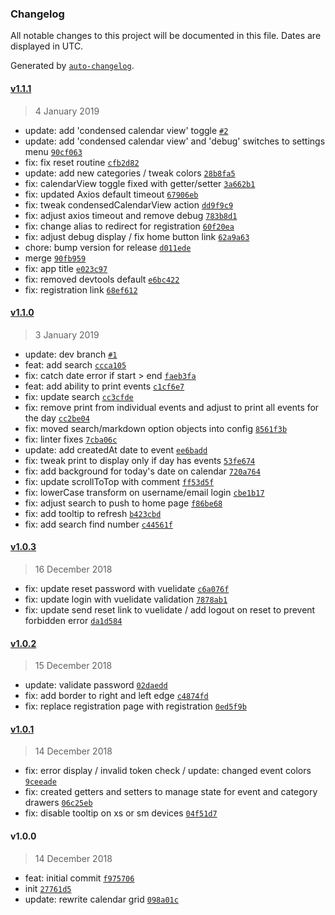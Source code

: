 ### Changelog

All notable changes to this project will be documented in this file. Dates are displayed in UTC.

Generated by [`auto-changelog`](https://github.com/CookPete/auto-changelog).

#### [v1.1.1](https://github.com/ICJIA/icjia-calendar/compare/v1.1.0...v1.1.1)

> 4 January 2019

- update: add 'condensed calendar view' toggle [`#2`](https://github.com/ICJIA/icjia-calendar/pull/2)
- update: add 'condensed calendar view' and 'debug' switches to settings menu [`90cf063`](https://github.com/ICJIA/icjia-calendar/commit/90cf063723d4c7ac7b5c9c062a478fe60e43544b)
- fix: fix reset routine [`cfb2d82`](https://github.com/ICJIA/icjia-calendar/commit/cfb2d82587158ae7f97f31aa0fe18ffb7ca38b6a)
- update: add new categories / tweak colors [`28b8fa5`](https://github.com/ICJIA/icjia-calendar/commit/28b8fa56dd1ab00b05b77f53c542069c250c29fd)
- fix: calendarView toggle fixed with getter/setter [`3a662b1`](https://github.com/ICJIA/icjia-calendar/commit/3a662b18559fa111facc6646132c9d03b32f9e75)
- fix: updated Axios default timeout [`67906eb`](https://github.com/ICJIA/icjia-calendar/commit/67906ebbaacadc5044965e1d78f9c1f5907892f9)
- fix: tweak condensedCalendarView action [`dd9f9c9`](https://github.com/ICJIA/icjia-calendar/commit/dd9f9c96fd7329d840cf02353ceca2f4b11fcb3d)
- fix: adjust axios timeout and remove debug [`783b8d1`](https://github.com/ICJIA/icjia-calendar/commit/783b8d1a42aef34b01f7def62beca3ca3f0a3087)
- fix: change alias to redirect for registration [`60f20ea`](https://github.com/ICJIA/icjia-calendar/commit/60f20eae259a89a1e757382001b9a2285117c6ab)
- fix: adjust debug display / fix home button link [`62a9a63`](https://github.com/ICJIA/icjia-calendar/commit/62a9a6398662b38450bfc4182816e7baaf71a8a2)
- chore: bump version for release [`d011ede`](https://github.com/ICJIA/icjia-calendar/commit/d011edecdc36eca24a1406957032f0156b14137b)
- merge [`90fb959`](https://github.com/ICJIA/icjia-calendar/commit/90fb9594e701f5bbf7e52cdbbec4766f85d854de)
- fix: app title [`e023c97`](https://github.com/ICJIA/icjia-calendar/commit/e023c97f0fcc1dbc45e1b5096500bc4f710f5f03)
- fix: removed devtools default [`e6bc422`](https://github.com/ICJIA/icjia-calendar/commit/e6bc4227d5c20b26ce6a4701abcb74b217430e53)
- fix: registration link [`68ef612`](https://github.com/ICJIA/icjia-calendar/commit/68ef612bb1fc19ac3c0b3e9fbd597dca755c3a93)

#### [v1.1.0](https://github.com/ICJIA/icjia-calendar/compare/v1.0.3...v1.1.0)

> 3 January 2019

- update: dev branch [`#1`](https://github.com/ICJIA/icjia-calendar/pull/1)
- feat: add search [`ccca105`](https://github.com/ICJIA/icjia-calendar/commit/ccca10586c92d3293fdf9815d0e86d39ac09fdfc)
- fix: catch date error if start > end [`faeb3fa`](https://github.com/ICJIA/icjia-calendar/commit/faeb3fabb190364b1ce94b9c927f3bf9607d88eb)
- feat: add ability to print events [`c1cf6e7`](https://github.com/ICJIA/icjia-calendar/commit/c1cf6e7cd117222ef3e0266cc4a6d222e481457e)
- fix: update search [`cc3cfde`](https://github.com/ICJIA/icjia-calendar/commit/cc3cfde0fc3dbd74a4bf60b2fbb89f42166a69a6)
- fix: remove print from individual events and adjust to print all events for the day [`cc2be04`](https://github.com/ICJIA/icjia-calendar/commit/cc2be045f91f294d31a448f69caa77b26146b53e)
- fix: moved search/markdown option objects into config [`8561f3b`](https://github.com/ICJIA/icjia-calendar/commit/8561f3bff6fc8fe7a90341c769df18d36bb946a4)
- fix: linter fixes [`7cba06c`](https://github.com/ICJIA/icjia-calendar/commit/7cba06c16792b99162dbc9690a5d065a9689f358)
- update: add createdAt date to event [`ee6badd`](https://github.com/ICJIA/icjia-calendar/commit/ee6baddd9c5c86f3faef6e03e23f15ad78a9410b)
- fix: tweak print to display only if day has events [`53fe674`](https://github.com/ICJIA/icjia-calendar/commit/53fe674b997d27d46727baf0a8d97c99600ef1fc)
- fix: add background for today's date on calendar [`720a764`](https://github.com/ICJIA/icjia-calendar/commit/720a7642e2e62dc9e037fb4cbb9d42a7208bf5f5)
- fix: update scrollToTop with comment [`ff53d5f`](https://github.com/ICJIA/icjia-calendar/commit/ff53d5f8fbf9ca1199273cc4805b03d10468b3c3)
- fix: lowerCase transform on username/email login [`cbe1b17`](https://github.com/ICJIA/icjia-calendar/commit/cbe1b17c5524ca240a4228588fa4d2059d70b362)
- fix: adjust search to push to home page [`f86be68`](https://github.com/ICJIA/icjia-calendar/commit/f86be68ecb1a204771472e64329f2fbd6cb7d8f4)
- fix: add tooltip to refresh [`b423cbd`](https://github.com/ICJIA/icjia-calendar/commit/b423cbd3839cc9ce399fa3214fb2eee14f829a18)
- fix: add search find number [`c44561f`](https://github.com/ICJIA/icjia-calendar/commit/c44561f46c6c8feb3bd483066f8a6d0f6dd3b246)

#### [v1.0.3](https://github.com/ICJIA/icjia-calendar/compare/v1.0.2...v1.0.3)

> 16 December 2018

- fix: update reset password with vuelidate [`c6a076f`](https://github.com/ICJIA/icjia-calendar/commit/c6a076ff4eb7dbb8a58a70930c53e5ac8b024e2e)
- fix: update login with vuelidate validation [`7878ab1`](https://github.com/ICJIA/icjia-calendar/commit/7878ab1d444fb4f3664f8af027f15b2398d5f55e)
- fix: update send reset link to vuelidate / add logout on reset to prevent forbidden error [`da1d584`](https://github.com/ICJIA/icjia-calendar/commit/da1d5840438a7de0236da466e675579ea663c2bc)

#### [v1.0.2](https://github.com/ICJIA/icjia-calendar/compare/v1.0.1...v1.0.2)

> 15 December 2018

- update: validate password [`02daedd`](https://github.com/ICJIA/icjia-calendar/commit/02daedd24b085648fa81311153b6e641ef9465da)
- fix: add border to right and left edge [`c4874fd`](https://github.com/ICJIA/icjia-calendar/commit/c4874fd16f464bfeab42fd366754ac506c19d018)
- fix: replace registration page with registration [`0ed5f9b`](https://github.com/ICJIA/icjia-calendar/commit/0ed5f9bee977881a054c10c315c6b11a60648291)

#### [v1.0.1](https://github.com/ICJIA/icjia-calendar/compare/v1.0.0...v1.0.1)

> 14 December 2018

- fix: error display / invalid token check / update: changed event colors [`9ceeade`](https://github.com/ICJIA/icjia-calendar/commit/9ceeadefc77ab8b34e7714cf3bbab2e44753343c)
- fix: created getters and setters to manage state for event and category drawers [`06c25eb`](https://github.com/ICJIA/icjia-calendar/commit/06c25eb26cf3ca0b4a60852c13846946df6f54cf)
- fix: disable tooltip on xs or sm devices [`04f51d7`](https://github.com/ICJIA/icjia-calendar/commit/04f51d7418930aec7f935b4f7db31fd8605b82f3)

#### v1.0.0

> 14 December 2018

- feat: initial commit [`f975706`](https://github.com/ICJIA/icjia-calendar/commit/f975706a6fea8ce9add0ecdbb3e85775e7419bbb)
- init [`27761d5`](https://github.com/ICJIA/icjia-calendar/commit/27761d568b8c83dff1a9e0e34f7e959d20f3b6a9)
- update: rewrite calendar grid [`098a01c`](https://github.com/ICJIA/icjia-calendar/commit/098a01c06abaeef4fb4fd52ca77f8c5aef0692c9)
